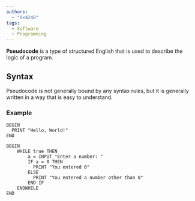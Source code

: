 ```yaml
---
authors:
  - "0x4248"
tags:
  - Software
  - Programming
---
```

**Pseudocode** is a type of structured English that is used to describe the logic of a program.
## Syntax
Pseudocode is not generally bound by any syntax rules, but it is generally written in a way that is easy to understand.

### Example
```
BEGIN
  PRINT "Hello, World!"
END
```

```
BEGIN
	WHILE true THEN
		a = INPUT "Enter a number: "
		IF a = 0 THEN
	      PRINT "You entered 0"
	    ELSE
	      PRINT "You entered a number other than 0"
	    END IF
	ENDWHILE
END
```